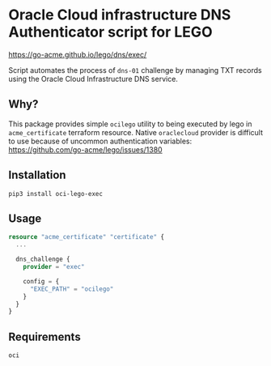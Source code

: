 # Oracle Cloud infrastructure DNS Authenticator script for LEGO

https://go-acme.github.io/lego/dns/exec/
 
Script automates the process of `dns-01` challenge by managing TXT records using the Oracle Cloud Infrastructure
DNS service.

## Why?

This package provides simple `ocilego` utility to being executed by lego in `acme_certificate`
terraform resource. Native `oraclecloud` provider is difficult to use because of uncommon authentication
variables: https://github.com/go-acme/lego/issues/1380

## Installation

```shell
pip3 install oci-lego-exec
```

## Usage

```terraform
resource "acme_certificate" "certificate" {
  ...

  dns_challenge {
    provider = "exec"

    config = {
      "EXEC_PATH" = "ocilego"
    }
  }
}
```

## Requirements
```
oci
```
